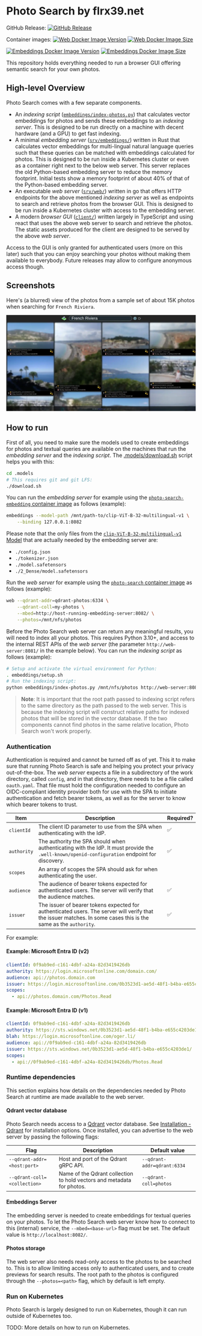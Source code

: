 # Photo Search by flrx39.net

GitHub Release:
[![GitHub Release](https://img.shields.io/github/v/release/rokeller/photo-search)](https://github.com/rokeller/photo-search/releases/latest)

Container images:
[![Web Docker Image Version](https://img.shields.io/docker/v/rokeller/photo-search?label=photo-search)](https://hub.docker.com/r/rokeller/photo-search)
[![Web Docker Image Size](https://img.shields.io/docker/image-size/rokeller/photo-search?label=photo-search)](https://hub.docker.com/r/rokeller/photo-search)

[![Embeddings Docker Image Version](https://img.shields.io/docker/v/rokeller/photo-search-embedding?label=photo-search-embedding)](https://hub.docker.com/r/rokeller/photo-search-embedding)
[![Embeddings Docker Image Size](https://img.shields.io/docker/image-size/rokeller/photo-search-embedding?label=photo-search-embedding)](https://hub.docker.com/r/rokeller/photo-search-embedding)


This repository holds everything needed to run a browser GUI offering semantic
search for your own photos.

## High-level Overview

Photo Search comes with a few separate components.

* An _indexing script_ ([`embeddings/index-photos.py`](embeddings/index-photos.py))
  that calculates vector embeddings for photos and sends these embeddings to an
  _indexing server_. This is designed to be run directly on a machine with decent
  hardware (and a GPU) to get fast indexing.
* A minimal _embedding server_ ([`srv/embeddings/`](srv/embeddings/)) written in
  Rust that calculates vector embeddings for multi-lingual natural language
  queries such that these queries can be matched with embeddings calculated for
  photos. This is designed to be run inside a Kubernetes cluster or even as a
  container right next to the below web server. This server replaces the old
  Python-based embedding server to reduce the memory footprint. Initial tests
  show a memory footprint of about 40% of that of the Python-based embedding
  server.
* An executable _web server_ ([`srv/web/`](srv/web/)) written in go that offers
  HTTP endpoints for the above mentioned _indexing server_ as well as endpoints
  to search and retrieve photos from the browser GUI. This is designed to be
  run inside a Kubernetes cluster with access to the embedding server.
* A modern _browser GUI_ ([`client/`](client/)) written largely in TypeScript
  and using react that uses the above web server to search and retrieve the
  photos. The static assets produced for the client are designed to be served
  by the above _web server_.

Access to the GUI is only granted for authenticated users (more on this later)
such that you can enjoy searching your photos without making them available to
everybody. Future releases may allow to configure anonymous access though.

## Screenshots

Here's (a blurred) view of the photos from a sample set of about 15K photos
when searching for `French Riviera`.

![Semantic search on photos](docs/screenshot.webp)

## How to run

First of all, you need to make sure the models used to create embeddings for
photos and textual queries are available on the machines that run the _embedding
server_ and the _indexing script_. The [.models/download.sh](.models/download.sh)
script helps you with this:

```bash
cd .models
# This requires git and git LFS:
./download.sh
```

You can run the _embedding server_ for example using the
[`photo-search-embedding` container image](https://hub.docker.com/r/rokeller/photo-search-embedding)
as follows (example):

```bash
embeddings --model-path /mnt/path-to/clip-ViT-B-32-multilingual-v1 \
    --binding 127.0.0.1:8082
```

Please note that the only files from the
[`clip-ViT-B-32-multilingual-v1` Model](https://huggingface.co/sentence-transformers/clip-ViT-B-32-multilingual-v1)
that are actually needed by the embedding server are:

* `./config.json`
* `./tokenizer.json`
* `./model.safetensors`
* `./2_Dense/model.safetensors`

Run the _web server_ for example using the
[`photo-search` container image](https://hub.docker.com/r/rokeller/photo-search)
as follows (example):

```bash
web --qdrant-addr=qdrant-photos:6334 \
    --qdrant-coll=my-photos \
    --mbed=http://host-running-embedding-server:8082/ \
    --photos=/mnt/nfs/photos
```

Before the Photo Search web server can return any meaningful results, you will
need to index all your photos. This requires Python 3.10+, and access to the
internal REST APIs of the _web server_ (the parameter `http://web-server:8081/`
in the example below). You can run the _indexing script_ as follows (example):

```bash
# Setup and activate the virtual environment for Python:
. embeddings/setup.sh
# Run the indexing script:
python embeddings/index-photos.py /mnt/nfs/photos http://web-server:8081/
```

> **Note**: It is important that the root path passed to indexing script refers
    to the same directory as the path passed to the web server. This is because
    the indexing script will construct relative paths for indexed photos that
    will be stored in the vector database. If the two components cannot find
    photos in the same relative location, Photo Search won't work properly.

### Authentication

Authentication is required and cannot be turned off as of yet. This it to make
sure that running Photo Search is safe and helping you protect your privacy
out-of-the-box. The _web server_ expects a file in a subdirectory of the work
directory, called `config`, and in that directory, there needs to be a file
called `oauth.yaml`. That file must hold the configuration needed to configure
an OIDC-compliant identity provider both for use with the SPA to initiate
authentication and fetch bearer tokens, as well as for the server to know which
bearer tokens to trust.

| Item | Description | Required? |
|---|---|---|
| `clientId` | The client ID parameter to use from the SPA when authenticating with the IdP. | ✅ |
| `authority` | The authority the SPA should when authenticating with the IdP. It must provide the `.well-known/openid-configuration` endpoint for discovery. | ✅ |
| `scopes` | An array of scopes the SPA should ask for when authenticating the user. | |
| `audience` | The audience of bearer tokens expected for authenticated users. The server will verify that the audience matches. | ✅ |
| `issuer` | The issuer of bearer tokens expected for authenticated users. The server will verify that the issuer matches. In some cases this is the same as the `authority`. | ✅ |

For example:

#### Example: Microsoft Entra ID (v2)

```yaml
clientId: 0f9ab9ed-c161-4dbf-a24a-82d3419426db
authority: https://login.microsoftonline.com/domain.com/
audience: api://photos.domain.com
issuer: https://login.microsoftonline.com/0b3523d1-ae5d-48f1-b4ba-e655c4203de1/v2.0
scopes:
  - api://photos.domain.com/Photos.Read
```

#### Example: Microsoft Entra ID (v1)

```yaml
clientId: 0f9ab9ed-c161-4dbf-a24a-82d3419426db
authority: https://sts.windows.net/0b3523d1-ae5d-48f1-b4ba-e655c4203de1/
blah: https://login.microsoftonline.com/oger.li/
audience: api://0f9ab9ed-c161-4dbf-a24a-82d3419426db
issuer: https://sts.windows.net/0b3523d1-ae5d-48f1-b4ba-e655c4203de1/
scopes:
  - api://0f9ab9ed-c161-4dbf-a24a-82d3419426db/Photos.Read
```

### Runtime dependencies

This section explains how details on the dependencies needed by Photo Search at
runtime are made available to the web server.

#### Qdrant vector database

Photo Search needs access to a [Qdrant](https://qdrant.tech/) vector database.
See [Installation - Qdrant](https://qdrant.tech/documentation/guides/installation/)
for installation options. Once installed, you can advertise to the web server
by passing the following flags:

| Flag | Description | Default value |
|---|---|---|
| `--qdrant-addr=<host:port>` | Host and port of the Qdrant gRPC API. | `--qdrant-addr=qdrant:6334` |
| `--qdrant-coll=<collection>` | Name of the Qdrant collection to hold vectors and metadata for photos. | `--qdrant-coll=photos` |

#### Embeddings Server

The embedding server is needed to create embeddings for textual queries on your
photos. To let the Photo Search web server know how to connect to this (internal)
service, the `--mbed=<base-url>` flag must be set. The default value is
`http://localhost:8082/`.

#### Photos storage

The web server also needs read-only access to the photos to be searched to. This
is to allow limiting access only to authenticated users, and to create previews
for search results.
The root path to the photos is configured through the `--photos=<path>` flag,
which by default is left empty.

### Run on Kubernetes

Photo Search is largely designed to run on Kubernetes, though it can run outside
of Kubernetes too.

TODO: More details on how to run on Kubernetes.
